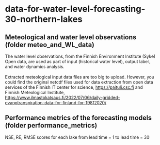 # data-for-water-level-forecasting-30-northern-lakes
## Meteological and water level observations (folder meteo_and_WL_data)
The water level observations, from the Finnish Environment Institute (Syke) Open data, are used as part of input (historical water level), output label, and water dynamics analysis.
<br>
<br>
Extracted meteological input data files are too big to upload. However, you could find the original netcdf files used for data extraction from open data services of the Finnish IT center for science, https://paituli.csc.fi and Finnish Meteological Institute, https://www.ilmastokatsaus.fi/2022/07/06/daily-gridded-evapotranspiration-data-for-finland-for-19812020/
## Performance metrics of the forecasting models (folder performance_metrics)
NSE, RE, RMSE scores for each lake from lead time = 1 to lead time = 30
